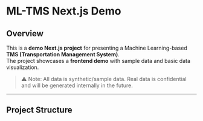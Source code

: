 # ML-TMS Next.js Demo

## Overview
This is a **demo Next.js project** for presenting a Machine Learning-based **TMS (Transportation Management System)**.  
The project showcases a **frontend demo** with sample data and basic data visualization.  

> ⚠️ Note: All data is synthetic/sample data. Real data is confidential and will be generated internally in the future.

---

## Project Structure

